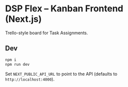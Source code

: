 # DSP Flex – Kanban Frontend (Next.js)

Trello-style board for Task Assignments.

## Dev
```bash
npm i
npm run dev
```

Set `NEXT_PUBLIC_API_URL` to point to the API (defaults to `http://localhost:4000`).